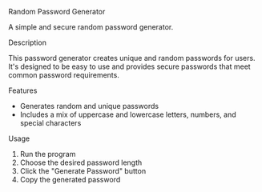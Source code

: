 Random Password Generator


A simple and secure random password generator.

Description


This password generator creates unique and random passwords for users. It's designed to be easy to use and provides secure passwords that meet common password requirements.

Features


- Generates random and unique passwords
- Includes a mix of uppercase and lowercase letters, numbers, and special characters


Usage


1. Run the program
2. Choose the desired password length
3. Click the "Generate Password" button
4. Copy the generated password
